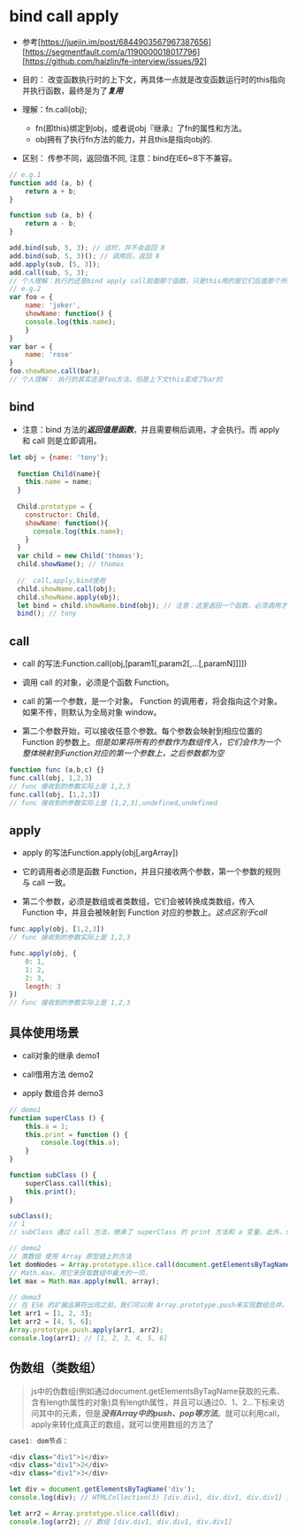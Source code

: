 # bind call apply

- 参考[https://juejin.im/post/6844903567967387656] [https://segmentfault.com/a/1190000018017796] [https://github.com/haizlin/fe-interview/issues/92]

- 目的： 改变函数执行时的上下文，再具体一点就是改变函数运行时的this指向并执行函数，最终是为了***复用***

- 理解：fn.call(obj);
  - fn(即this)绑定到obj，或者说obj『继承』了fn的属性和方法。
  - obj拥有了执行fn方法的能力，并且this是指向obj的.

- 区别： 传参不同，返回值不同, 注意：bind在IE6~8下不兼容。

```js
// e.g.1
function add (a, b) {
    return a + b;
}

function sub (a, b) {
    return a - b;
}

add.bind(sub, 5, 3); // 这时，并不会返回 8
add.bind(sub, 5, 3)(); // 调用后，返回 8
add.apply(sub, [5, 3]);
add.call(sub, 5, 3);
// 个人理解：执行的还是bind apply call前面那个函数，只是this用的是它们后面那个所属的
// e.g.2
var foo = {
    name: 'joker',
    showName: function() {
    console.log(this.name);
    }
}
var bar = {
    name: 'rose'
}
foo.showName.call(bar);
// 个人理解： 执行的其实还是foo方法，但是上下文this变成了bar的
```

## bind

- 注意：bind 方法的***返回值是函数***，并且需要稍后调用，才会执行。而 apply 和 call 则是立即调用。

```js
let obj = {name: 'tony'};
  
  function Child(name){
    this.name = name;
  }
  
  Child.prototype = {
    constructor: Child,
    showName: function(){
      console.log(this.name);
    }
  }
  var child = new Child('thomas');
  child.showName(); // thomas
  
  //  call,apply,bind使用
  child.showName.call(obj);
  child.showName.apply(obj);
  let bind = child.showName.bind(obj); // 注意：这里返回一个函数，必须调用才能有结果
  bind(); // tony
```

## call

- call 的写法:Function.call(obj,[param1[,param2[,…[,paramN]]]])

- 调用 call 的对象，必须是个函数 Function。

- call 的第一个参数，是一个对象。 Function 的调用者，将会指向这个对象。如果不传，则默认为全局对象 window。

- 第二个参数开始，可以接收任意个参数。每个参数会映射到相应位置的 Function 的参数上。*但是如果将所有的参数作为数组传入，它们会作为一个整体映射到Function对应的第一个参数上，之后参数都为空*

```js
function func (a,b,c) {}
func.call(obj, 1,2,3)
// func 接收到的参数实际上是 1,2,3
func.call(obj, [1,2,3])
// func 接收到的参数实际上是 [1,2,3],undefined,undefined
```

## apply

- apply 的写法Function.apply(obj[,argArray])

- 它的调用者必须是函数 Function，并且只接收两个参数，第一个参数的规则与 call 一致。

- 第二个参数，必须是数组或者类数组，它们会被转换成类数组，传入 Function 中，并且会被映射到 Function 对应的参数上。*这点区别于call*

```js
func.apply(obj, [1,2,3])
// func 接收到的参数实际上是 1,2,3

func.apply(obj, {
    0: 1,
    1: 2,
    2: 3,
    length: 3
})
// func 接收到的参数实际上是 1,2,3
```

## 具体使用场景

- call对象的继承 demo1

- call借用方法 demo2

- apply 数组合并 demo3

```js
// demo1
function superClass () {
    this.a = 1;
    this.print = function () {
        console.log(this.a);
    }
}

function subClass () {
    superClass.call(this);
    this.print();
}

subClass();
// 1
// subClass 通过 call 方法，继承了 superClass 的 print 方法和 a 变量。此外，subClass 还可以扩展自己的其他方法

// demo2
// 类数组 使用 Array 原型链上的方法
let domNodes = Array.prototype.slice.call(document.getElementsByTagName("*"));
// Math.max。用它来获取数组中最大的一项。
let max = Math.max.apply(null, array);

// demo3
// 在 ES6 的扩展运算符出现之前，我们可以用 Array.prototype.push来实现数组合并。
let arr1 = [1, 2, 3];
let arr2 = [4, 5, 6];
Array.prototype.push.apply(arr1, arr2);
console.log(arr1); // [1, 2, 3, 4, 5, 6]
```

## 伪数组（类数组）

> js中的伪数组(例如通过document.getElementsByTagName获取的元素、含有length属性的对象)具有length属性，并且可以通过0、1、2…下标来访问其中的元素，但是***没有Array中的push、pop等方法***。就可以利用call，apply来转化成真正的数组，就可以使用数组的方法了

```js
case1: dom节点：

<div class="div1">1</div>
<div class="div1">2</div>
<div class="div1">3</div>

let div = document.getElementsByTagName('div');
console.log(div); // HTMLCollection(3) [div.div1, div.div1, div.div1] 里面包含length属性

let arr2 = Array.prototype.slice.call(div);
console.log(arr2); // 数组 [div.div1, div.div1, div.div1]
```
